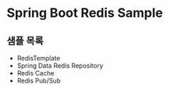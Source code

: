 # Spring Boot Redis Sample

## 샘플 목록 
- RedisTemplate
- Spring Data Redis Repository
- Redis Cache
- Redis Pub/Sub